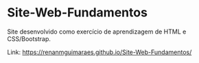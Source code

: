 # Site-Web-Fundamentos

Site desenvolvido como exercício de aprendizagem de HTML e CSS/Bootstrap.

Link: https://renanmguimaraes.github.io/Site-Web-Fundamentos/
